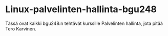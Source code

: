 # Linux-palvelinten-hallinta-bgu248
Tässä ovat kaikki bgu248:n tehtävät kurssille Palvelinten hallinta, jota pitää Tero Karvinen.
